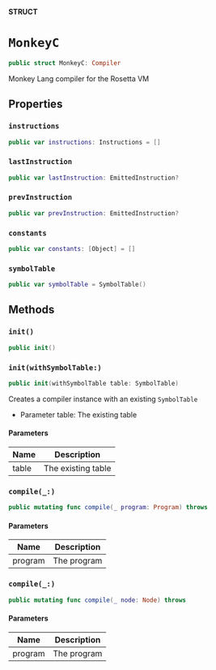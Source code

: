 **STRUCT**

# `MonkeyC`

```swift
public struct MonkeyC: Compiler
```

Monkey Lang compiler for the Rosetta VM

## Properties
### `instructions`

```swift
public var instructions: Instructions = []
```

### `lastInstruction`

```swift
public var lastInstruction: EmittedInstruction?
```

### `prevInstruction`

```swift
public var prevInstruction: EmittedInstruction?
```

### `constants`

```swift
public var constants: [Object] = []
```

### `symbolTable`

```swift
public var symbolTable = SymbolTable()
```

## Methods
### `init()`

```swift
public init()
```

### `init(withSymbolTable:)`

```swift
public init(withSymbolTable table: SymbolTable)
```

Creates a compiler instance with an existing `SymbolTable`
- Parameter table: The existing table

#### Parameters

| Name | Description |
| ---- | ----------- |
| table | The existing table |

### `compile(_:)`

```swift
public mutating func compile(_ program: Program) throws
```

#### Parameters

| Name | Description |
| ---- | ----------- |
| program | The program |

### `compile(_:)`

```swift
public mutating func compile(_ node: Node) throws
```

#### Parameters

| Name | Description |
| ---- | ----------- |
| program | The program |